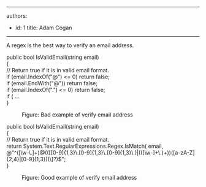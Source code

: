 

---
authors:
  - id: 1
    title: Adam Cogan
---




<span class='intro'> <p class="ssw15-rteElement-P">A regex is the best way to verify an email address.​​<br></p> </span>

<p class="ssw15-rteElement-CodeArea">​public bool IsValidEmail(string email)<br>&#123;<br> // Return true if it is in valid email format.<br> if (email.IndexOf(&quot;@&quot;) &lt;= 0) return false; <br> if (email.EndWith(&quot;@&quot;)) return false; <br> if (email.IndexOf(&quot;.&quot;) &lt;= 0) return false; <br> if ( ... <br>&#125; </p><dd class="ssw15-rteElement-FigureBad">Figure&#58; Bad example of verify email address​​<br></dd><p class="ssw15-rteElement-CodeArea">public bool IsValidEmail(string email) <br>&#123; <br> // Return true if it is in valid email format.<br> return System.Text.RegularExpressions.Regex.IsMatch( email, <br> @&quot;^([\w-\.]+)@(([[0-9]&#123;1,3&#125;\.[0-9]&#123;1,3&#125;\.[0-9]&#123;1,3&#125;\.)|(([\w-]+\.)+))([a-zA-Z]&#123;2,4&#125;|[0-9]&#123;1,3&#125;)(\]?)$&quot;;<br>&#125; </p><dd class="ssw15-rteElement-FigureGood">Figure&#58; Good example of verify email address​​<span style="font-size&#58;13px;">​</span></dd>


